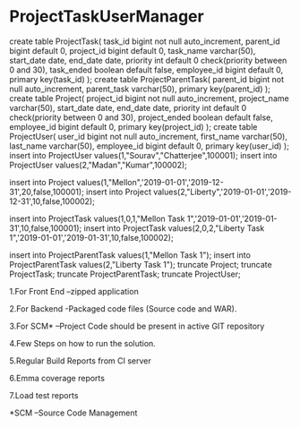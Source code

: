 # ProjectTaskUserManager
create table ProjectTask(
	task_id bigint not null auto_increment,
    parent_id bigint default 0,
    project_id bigint default 0,
    task_name varchar(50),
    start_date date,
    end_date date,
    priority int default 0 check(priority between 0 and 30),
    task_ended boolean default false,
    employee_id bigint default 0,
    primary key(task_id)
);
create table ProjectParentTask(
	parent_id bigint not null auto_increment,
    parent_task varchar(50),
    primary key(parent_id)
);
create table Project(
	project_id bigint not null auto_increment,
    project_name varchar(50),
    start_date date,
    end_date date,
    priority int default 0 check(priority between 0 and 30),
    project_ended boolean default false,
    employee_id bigint default 0,
    primary key(project_id)
);
create table ProjectUser(
	user_id bigint not null auto_increment,
    first_name varchar(50),
    last_name varchar(50),
    employee_id bigint default 0,
    primary key(user_id)
);
insert into ProjectUser values(1,"Sourav","Chatterjee",100001);
insert into ProjectUser values(2,"Madan","Kumar",100002);

insert into Project values(1,"Mellon",'2019-01-01','2019-12-31',20,false,100001);
insert into Project values(2,"Liberty",'2019-01-01','2019-12-31',10,false,100002);

insert into ProjectTask values(1,0,1,"Mellon Task 1",'2019-01-01','2019-01-31',10,false,100001);
insert into ProjectTask values(2,0,2,"Liberty Task 1",'2019-01-01','2019-01-31',10,false,100002);

insert into ProjectParentTask values(1,"Mellon Task 1");
insert into ProjectParentTask values(2,"Liberty Task 1");
truncate Project;
truncate ProjectTask;
truncate ProjectParentTask;
truncate ProjectUser;

1.For Front End –zipped application

2.For Backend -Packaged code files (Source code and WAR).

3.For SCM* –Project Code should be present in active GIT repository

4.Few Steps on how to run the solution.

5.Regular Build Reports from CI server

6.Emma coverage reports

7.Load test reports

*SCM –Source Code Management

